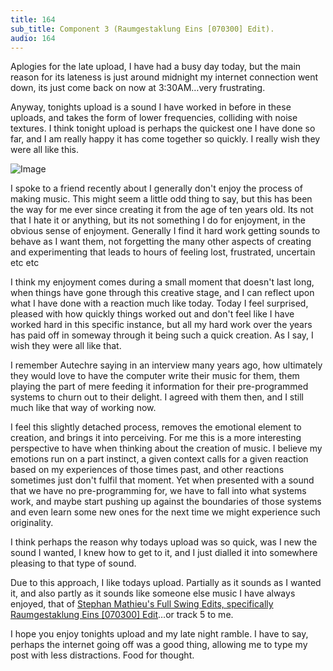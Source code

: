 ```yaml
---
title: 164
sub_title: Component 3 (Raumgestaklung Eins [070300] Edit).
audio: 164
---
```


Aplogies for the late upload, I have had a busy day today, but the main reason for its lateness is just around midnight my internet connection went down, its just come back on now at 3:30AM…very frustrating.

Anyway, tonights upload is a sound I have worked in before in these uploads, and takes the form of lower frequencies, colliding with noise textures. I think tonight upload is perhaps the quickest one I have done so far, and I am really happy it has come together so quickly. I really wish they were all like this.

![Image](/assets/img/Snd-164.png)

I spoke to a friend recently about I generally don't enjoy the process of making music. This might seem a little odd thing to say, but this has been the way for me ever since creating it from the age of ten years old. Its not that I hate it or anything, but its not something I do for enjoyment, in the obvious sense of enjoyment. Generally I find it hard work getting sounds to behave as I want them, not forgetting the many other aspects of creating and experimenting that leads to hours of feeling lost, frustrated, uncertain etc etc

I think my enjoyment comes during a small moment that doesn't last long, when things have gone through this creative stage, and I can reflect upon what I have done with a reaction much like today. Today I feel surprised, pleased with how quickly things worked out and don't feel like I have worked hard in this specific instance, but all my hard work over the years has paid off in someway through it being such a quick creation. As I say, I wish they were all like that.

I remember Autechre saying in an interview many years ago, how ultimately they would love to have the computer write their music for them, them playing the part of mere feeding it information for their pre-programmed systems to churn out to their delight. I agreed with them then, and I still much like that way of working now. 

I feel this slightly detached process, removes the emotional element to creation, and brings it into perceiving. For me this is a more interesting perspective to have when thinking about the creation of music. I believe my emotions run on a part instinct, a given context calls for a given reaction based on my experiences of those times past, and other reactions sometimes just don't fulfil that moment. Yet when presented with a sound that we have no pre-programming for, we have to fall into what systems work, and maybe start pushing up against the boundaries of those systems and even learn some new ones for the next time we might experience such originality. 

I think perhaps the reason why todays upload was so quick, was I new the sound I wanted, I knew how to get to it, and I just dialled it into somewhere pleasing to that type of sound. 

Due to this approach, I like todays upload. Partially as it sounds as I wanted it, and also partly as it sounds like someone else music I have always enjoyed, that of <a href="http://www.discogs.com/Stephan-Mathieu-Full-Swing-Edits-4/release/415948?ev=rr" title="Stephan Mathieu's Full Swing Edits, specifically Raumgestaklung Eins [070300] Edit" target="_blank">Stephan Mathieu's Full Swing Edits, specifically Raumgestaklung Eins [070300] Edit</a>…or track 5 to me.

I hope you enjoy tonights upload and my late night ramble. I have to say, perhaps the internet going off was a good thing, allowing me to type my post with less distractions. Food for thought.